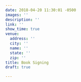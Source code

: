 ```yaml
---
date: 2018-04-20 11:30:01 -0500
images: ''
description: ''
link: ''
show_time: true
venue:
  address: ''
  city: ''
  name: ''
  state: ''
  zip: ''
title: Book Signing
draft: true

---
```


